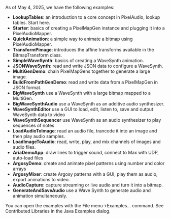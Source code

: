 As of May 4, 2025, we have the following examples:

- **LookupTables**: an introduction to a core concept in PixelAudio, lookup tables. Start here. 
- **Starter**: basics of creating a PixelMapGen instance and plugging it into a PixelAudioMapper.
- **QuickAnimation**: a simple way to animate a bitmap using PixelAudioMapper.
- **TransformPimage**: introduces the affine transforms available in the BitmapTransform class.
- **SimpleWaveSynth**: basics of creating a WaveSynth animation. 
- **JSONWaveSynth**: read and write JSON data to configure a WaveSynth.
- **MultiGenDemo**: chain PixelMapGens together to generate a large image.
- **BuildFromPathGenDemo**: read and write data from a PixelMapGen in JSON format. 
- **BigWaveSynth** use a WaveSynth with a large bitmap mapped to a MultiGen. 
- **BigWaveSynthAudio** use a WaveSynth as an additive audio synthesizer.
- **WaveSynthEditor** use a GUI to load, edit, listen to, save and output WaveSynth data to video
- **WaveSynthSequencer** use WaveSynth as an audio synthesizer to play sequences of notes
- **LoadAudioToImage**: read an audio file, trancode it into an image and then play audio samples. 
- **LoadImageToAudio**: read, write, play, and mix channels of images and audio files. 
- **AriaDemoApp**: draw lines to trigger sound, connect to Max with UDP, auto-load files
- **ArgosyDemo**: create and animate pixel patterns using number and color arrays
- **ArgosyMixer**: create Argosy patterns with a GUI, play them as audio, export animations to video.
- **AudioCapture**: capture streaming or live audio and turn it into a bitmap.
- **GenerateAndSaveAudio** use a Wave Synth to generate audio and animation simultaneously.

You can open the examples with the File menu->Examples... command. See Contributed Libraries in the Java Examples dialog. 
